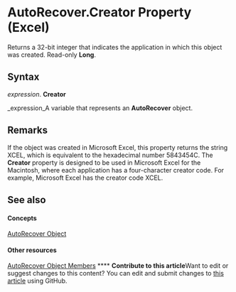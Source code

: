 
# AutoRecover.Creator Property (Excel)

Returns a 32-bit integer that indicates the application in which this object was created. Read-only  **Long**.


## Syntax

 _expression_. **Creator**

 _expression_A variable that represents an  **AutoRecover** object.


## Remarks

If the object was created in Microsoft Excel, this property returns the string XCEL, which is equivalent to the hexadecimal number 5843454C. The  **Creator** property is designed to be used in Microsoft Excel for the Macintosh, where each application has a four-character creator code. For example, Microsoft Excel has the creator code XCEL.


## See also


#### Concepts


 [AutoRecover Object](02fb24e7-4823-7e52-79d7-3d2726f31227.md)
#### Other resources


 [AutoRecover Object Members](a850ea2f-9e56-4776-f29c-23a5421c4649.md)
****   **Contribute to this article**Want to edit or suggest changes to this content? You can edit and submit changes to  [this article](https://github.com/jhershey00/VBA_Excel_Test/OpenXMLCon/articles/4c0849f0-e27d-de8f-0916-12ef450b10c9.md) using GitHub.

